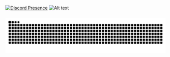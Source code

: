 [![Discord Presence](https://lanyard.cnrad.dev/api/734571877162549262)](https://discord.com/users/734571877162549262)
![Alt text](https://spotify-recently-played-readme.vercel.app/api?user=31xssh2dieacawrwljbsvtewn6yy&width=1000)
###

<img src="https://raw.githubusercontent.com/hannajib/hannajib/output/snake.svg" alt="Snake animation" />

###
